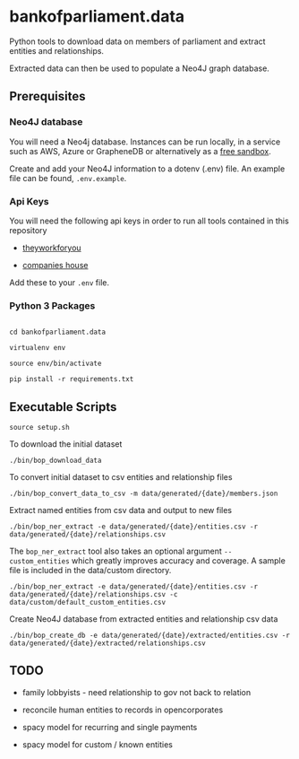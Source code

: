# bankofparliament.data



Python tools to download data on members of parliament and extract entities and relationships.



Extracted data can then be used to populate a Neo4J graph database.



## Prerequisites



### Neo4J database



You will need a Neo4j database. Instances can be run locally, in a service such as AWS, Azure or GrapheneDB or alternatively as a [free sandbox](https://neo4j.com/sandbox/).



Create and add your Neo4J information to a dotenv (.env) file. An example file can be found, `.env.example`.



### Api Keys



You will need the following api keys in order to run all tools contained in this repository



-  [theyworkforyou](https://www.theyworkforyou.com/api/)

-  [companies house](https://developer.company-information.service.gov.uk/api/docs/index/gettingStarted.html#createaccount)



Add these to your `.env` file.



### Python 3 Packages


```

cd bankofparliament.data

virtualenv env

source env/bin/activate

pip install -r requirements.txt

```



## Executable Scripts



`source setup.sh`



To download the initial dataset



`./bin/bop_download_data`



To convert initial dataset to csv entities and relationship files



`./bin/bop_convert_data_to_csv -m data/generated/{date}/members.json`



Extract named entities from csv data and output to new files



`./bin/bop_ner_extract -e data/generated/{date}/entities.csv -r data/generated/{date}/relationships.csv`



The `bop_ner_extract` tool also takes an optional argument `--custom_entities` which greatly improves accuracy and coverage. A sample file is included in the data/custom directory.



`./bin/bop_ner_extract -e data/generated/{date}/entities.csv -r data/generated/{date}/relationships.csv -c data/custom/default_custom_entities.csv`



Create Neo4J database from extracted entities and relationship csv data



`./bin/bop_create_db -e data/generated/{date}/extracted/entities.csv -r data/generated/{date}/extracted/relationships.csv`



## TODO


- family lobbyists - need relationship to gov not back to relation

- reconcile human entities to records in opencorporates

- spacy model for recurring and single payments

- spacy model for custom / known entities
